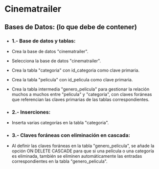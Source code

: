# Cinematrailer



##	Bases de Datos: (lo que debe de contener)


*	###	1.- Base de datos y tablas:
*	Crea la base de datos "cinematrailer".
*	Selecciona la base de datos "cinematrailer".
*	Crea la tabla "categoria" con id_categoria como clave primaria.
*	Crea la tabla "pelicula" con id_pelicula como clave primaria.
*	Crea la tabla intermedia "genero_pelicula" para gestionar la relación muchos a muchos entre "pelicula" y "categoria", con claves foráneas que referencian las claves primarias de las tablas correspondientes.


*	###	2.- Inserciones:
*	Inserta varias categorías en la tabla "categoria".


*	###	3.- Claves foráneas con eliminación en cascada:
*	Al definir las claves foráneas en la tabla "genero_pelicula", se añade la opción ON DELETE CASCADE para que si una película o una categoría es eliminada, también se eliminen automáticamente las entradas correspondientes en la tabla "genero_pelicula".







